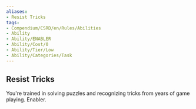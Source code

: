 ```yaml
---
aliases:
- Resist Tricks
tags:
- Compendium/CSRD/en/Rules/Abilities
- Ability
- Ability/ENABLER
- Ability/Cost/0
- Ability/Tier/Low
- Ability/Categories/Task
---
```


  
## Resist Tricks  
You're trained in solving puzzles and recognizing tricks from years of game playing. Enabler.